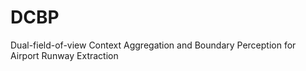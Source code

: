 # DCBP
Dual-field-of-view Context Aggregation and Boundary Perception for Airport Runway Extraction

